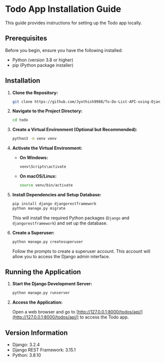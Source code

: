 

# Todo App Installation Guide

This guide provides instructions for setting up the Todo app locally.

## Prerequisites

Before you begin, ensure you have the following installed:

- Python (version 3.8 or higher)
- pip (Python package installer)

## Installation

1. **Clone the Repository:**

   ```bash
   git clone https://github.com/Jyothish9988/To-Do-List-API-using-Django-Rest-Framework.git
   ```

2. **Navigate to the Project Directory:**

   ```bash
   cd todo
   ```

3. **Create a Virtual Environment (Optional but Recommended):**

   ```bash
   python3 -m venv venv
   ```

4. **Activate the Virtual Environment:**

   - **On Windows:**

     ```bash
     venv\Scripts\activate
     ```

   - **On macOS/Linux:**

     ```bash
     source venv/bin/activate
     ```

5. **Install Dependencies and Setup Database:**

   ```bash
   pip install django djangorestframework
   python manage.py migrate
   ```

   This will install the required Python packages (`Django` and `djangorestframework`) and set up the database.

6. **Create a Superuser:**

   ```bash
   python manage.py createsuperuser
   ```

   Follow the prompts to create a superuser account. This account will allow you to access the Django admin interface.

## Running the Application

1. **Start the Django Development Server:**

   ```bash
   python manage.py runserver
   ```

2. **Access the Application:**

   Open a web browser and go to [http://127.0.0.1:8000/todos/api/](http://127.0.0.1:8000/todos/api/) to access the Todo app.

## Version Information

- Django: 3.2.4
- Django REST Framework: 3.15.1
- Python: 3.8.10

